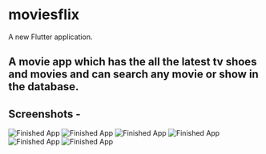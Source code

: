 # moviesflix

A new Flutter application.

## A movie app which has the all the latest tv shoes and movies and can search any movie or show in the database.

## Screenshots -

![Finished App](https://github.com/vaibhavkatiyar/images/blob/main/WhatsApp%20Image%202021-06-26%20at%205.38.51%20PM.jpeg)
![Finished App](https://github.com/vaibhavkatiyar/images/blob/main/WhatsApp%20Image%202021-06-26%20at%205.38.51%20PM%20(1).jpeg)
![Finished App](https://github.com/vaibhavkatiyar/images/blob/main/WhatsApp%20Image%202021-06-26%20at%205.42.50%20PM.jpeg)
![Finished App](https://github.com/vaibhavkatiyar/images/blob/main/WhatsApp%20Image%202021-06-26%20at%205.38.51%20PM%20(2).jpeg)
![Finished App](https://github.com/vaibhavkatiyar/images/blob/main/WhatsApp%20Image%202021-06-26%20at%205.38.51%20PM%20(3).jpeg)
![Finished App](https://github.com/vaibhavkatiyar/images/blob/main/WhatsApp%20Image%202021-06-26%20at%205.38.50%20PM.jpeg)
